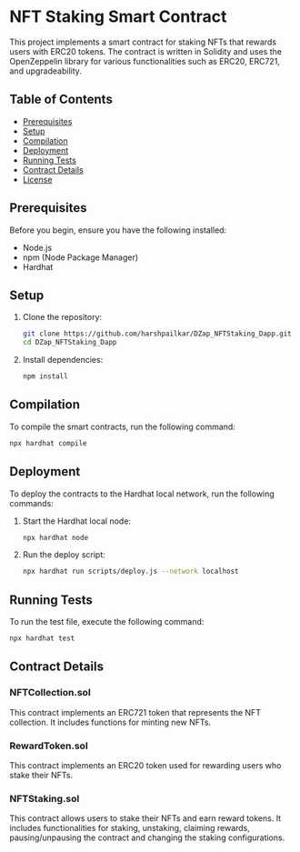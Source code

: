 # NFT Staking Smart Contract

This project implements a smart contract for staking NFTs that rewards users with ERC20 tokens. The contract is written in Solidity and uses the OpenZeppelin library for various functionalities such as ERC20, ERC721, and upgradeability.

## Table of Contents

- [Prerequisites](#prerequisites)
- [Setup](#setup)
- [Compilation](#compilation)
- [Deployment](#deployment)
- [Running Tests](#running-tests)
- [Contract Details](#contract-details)
- [License](#license)

## Prerequisites

Before you begin, ensure you have the following installed:

- Node.js
- npm (Node Package Manager)
- Hardhat

## Setup

1. Clone the repository:

   ```sh
   git clone https://github.com/harshpailkar/DZap_NFTStaking_Dapp.git
   cd DZap_NFTStaking_Dapp
   ```

2. Install dependencies:

   ```sh
   npm install
   ```

## Compilation

To compile the smart contracts, run the following command:

   ```sh
   npx hardhat compile
   ```

## Deployment

To deploy the contracts to the Hardhat local network, run the following commands:

1. Start the Hardhat local node: 

   ```sh
   npx hardhat node
   ```

2. Run the deploy script: 

   ```sh
   npx hardhat run scripts/deploy.js --network localhost
   ```

## Running Tests

To run the test file, execute the following command:

   ```sh
   npx hardhat test
   ```

## Contract Details

### NFTCollection.sol
This contract implements an ERC721 token that represents the NFT collection. It includes functions for minting new NFTs.

### RewardToken.sol
This contract implements an ERC20 token used for rewarding users who stake their NFTs.

### NFTStaking.sol
This contract allows users to stake their NFTs and earn reward tokens. It includes functionalities for staking, unstaking, claiming rewards, pausing/unpausing the contract and changing the staking configurations.
